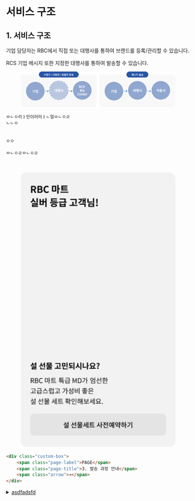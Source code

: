 # 서비스 구조

## 1. 서비스 구조

기업 담당자는 RBC에서 직접 또는 대행사를 통하여 브랜드를 등록/관리할 수 있습니다.

RCS 기업 메시지 또한 지정한 대행사를 통하여 발송할 수 있습니다.

<figure><img src="../.gitbook/assets/feature_company_msg_01.5a5bed2b.png" alt=""><figcaption></figcaption></figure>

```
ㅁㄴㅇ리ㅏ민이러미ㅏㄴ얼ㅁㄴㅇㄹ
ㄴㄴㅇ


ㅇㅇ

ㅁㄴㅇㄹㅁㄴㅇㄹ



```

<figure><img src="../.gitbook/assets/feature_company_msg_02.03e25ea1.png" alt=""><figcaption></figcaption></figure>

```html
<div class="custom-box">
    <span class="page-label">PAGE</span>
    <span class="page-title">3. 발송 과정 안내</span>
    <span class="arrow">➔</span>
</div>

```

<details>

<summary><a data-footnote-ref href="#user-content-fn-1">asdfadsfd</a></summary>



</details>



[^1]: [undefined.md](undefined.md "mention")
